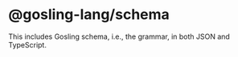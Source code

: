 # @gosling-lang/schema

This includes Gosling schema, i.e., the grammar, in both JSON and TypeScript.